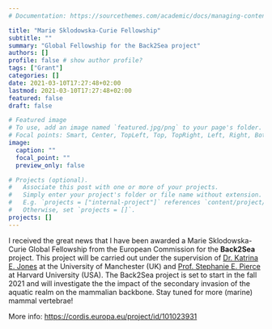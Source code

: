 ```yaml
---
# Documentation: https://sourcethemes.com/academic/docs/managing-content/

title: "Marie Sklodowska-Curie Fellowship"  
subtitle: ""
summary: "Global Fellowship for the Back2Sea project"
authors: []
profile: false # show author profile?
tags: ["Grant"]
categories: []
date: 2021-03-10T17:27:48+02:00
lastmod: 2021-03-10T17:27:48+02:00
featured: false
draft: false

# Featured image
# To use, add an image named `featured.jpg/png` to your page's folder.
# Focal points: Smart, Center, TopLeft, Top, TopRight, Left, Right, BottomLeft, Bottom, BottomRight.
image:
  caption: ""
  focal_point: ""
  preview_only: false

# Projects (optional).
#   Associate this post with one or more of your projects.
#   Simply enter your project's folder or file name without extension.
#   E.g. `projects = ["internal-project"]` references `content/project/deep-learning/index.md`.
#   Otherwise, set `projects = []`.
projects: []
---
```

I received the great news that I have been awarded a Marie Sklodowska-Curie Global Fellowship from the European Commission for the **Back2Sea** project. This project will be carried out under the supervision of [Dr. Katrina E. Jones](https://www.katrinaejones.com/) at the University of Manchester (UK) and [Prof. Stephanie E. Pierce](https://projects.iq.harvard.edu/spierce/home) at Harvard University (USA). The Back2Sea project is set to start in the fall 2021 and will investigate the the impact of the secondary
invasion of the aquatic realm on the mammalian backbone. Stay tuned for more (marine) mammal vertebrae!

More info: https://cordis.europa.eu/project/id/101023931
